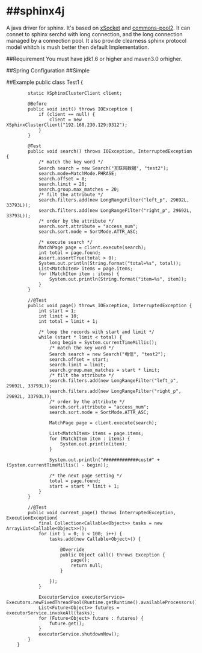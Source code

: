 ##sphinx4j
========

A java driver for sphinx. 
It's based on [xSocket](http://xsocket.sourceforge.net/) and [commons-pool2](http://commons.apache.org/proper/commons-pool2/).
It can connet to sphinx serchd with long connection, and the long connection managed by a connection pool.
It also provide clearness sphinx protocol model whitch is mush better then default Implementation.

##Requirement
You must have jdk1.6 or higher and maven3.0 orhigher.

##Spring Configuration
  ##Simple

##Example
        public class Test1 {
        
        	static XSphinxClusterClient client;
        
        	@Before
        	public void init() throws IOException {
        		if (client == null) {
        			client = new XSphinxClusterClient("192.168.230.129:9312");
        		}
        	}
        
        	@Test
        	public void search() throws IOException, InterruptedException {
        		/* match the key word */
        		Search search = new Search("互联网数据", "test2");
        		search.mode=MatchMode.PHRASE;
        		search.offset = 0;
        		search.limit = 20;
        		search.group.max_matches = 20;
        		/* filt the attribute */
        		search.filters.add(new LongRangeFilter("left_p", 29692L, 33793L));
        		search.filters.add(new LongRangeFilter("right_p", 29692L, 33793L));
        		/* order by the attribute */
        		search.sort.attribute = "access_num";
        		search.sort.mode = SortMode.ATTR_ASC;
        
        		/* execute search */
        		MatchPage page = client.execute(search);
        		int total = page.found;
        		Assert.assertTrue(total > 0);
        		System.out.println(String.format("total=%s", total));
        		List<MatchItem> items = page.items;
        		for (MatchItem item : items) {
        			System.out.println(String.format("item=%s", item));
        		}
        	}
        
        	//@Test
        	public void page() throws IOException, InterruptedException {
        		int start = 1;
        		int limit = 10;
        		int total = limit + 1;
        
        		/* loop the records with start and limit */
        		while (start * limit < total) {
        			long begin = System.currentTimeMillis();
        			/* match the key word */
        			Search search = new Search("电信", "test2");
        			search.offset = start;
        			search.limit = limit;
        			search.group.max_matches = start * limit;
        			/* filt the attribute */
        			search.filters.add(new LongRangeFilter("left_p", 29692L, 33793L));
        			search.filters.add(new LongRangeFilter("right_p", 29692L, 33793L));
        			/* order by the attribute */
        			search.sort.attribute = "access_num";
        			search.sort.mode = SortMode.ATTR_ASC;
        
        			MatchPage page = client.execute(search);
        
        			List<MatchItem> items = page.items;
        			for (MatchItem item : items) {
        				System.out.println(item);
        			}
        
        			System.out.println("#############cost#" + (System.currentTimeMillis() - begin));
        
        			/* the next page setting */
        			total = page.found;
        			start = start * limit + 1;
        		}
        	}
        	
        	//@Test
        	public void current_page() throws InterruptedException, ExecutionException{
        		final Collection<Callable<Object>> tasks = new ArrayList<Callable<Object>>();
        		for (int i = 0; i < 100; i++) {
        			tasks.add(new Callable<Object>() {
        
        				@Override
        				public Object call() throws Exception {
        					page();
        					return null;
        				}
        				
        			});
        		}
        		
        		ExecutorService executorService= 	Executors.newFixedThreadPool(Runtime.getRuntime().availableProcessors());
        		List<Future<Object>> futures = executorService.invokeAll(tasks);
        		for (Future<Object> future : futures) {
        			future.get();
        		}
        		executorService.shutdownNow();
        	}
        }

